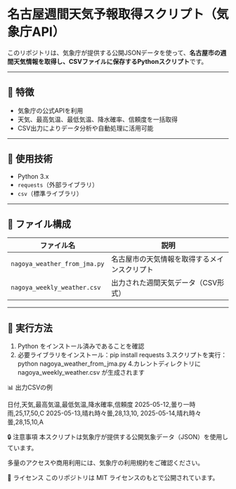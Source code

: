 # 名古屋週間天気予報取得スクリプト（気象庁API）

  このリポジトリは、気象庁が提供する公開JSONデータを使って、**名古屋市の週間天気情報を取得し、CSVファイルに保存するPythonスクリプト**です。

---

## 📌 特徴

  - 気象庁の公式APIを利用
  - 天気、最高気温、最低気温、降水確率、信頼度を一括取得
  - CSV出力によりデータ分析や自動処理に活用可能

---

## 🔧 使用技術

  - Python 3.x
  - `requests`（外部ライブラリ）
  - `csv`（標準ライブラリ）

---

## 📁 ファイル構成

  | ファイル名                    | 説明                                      |
  |------------------------------|-------------------------------------------|
  | `nagoya_weather_from_jma.py` | 名古屋市の天気情報を取得するメインスクリプト  |
  | `nagoya_weekly_weather.csv`  | 出力された週間天気データ（CSV形式）          |

---

## 🚀 実行方法

  1. Python をインストール済みであることを確認
  2. 必要ライブラリをインストール：pip install requests
  3.スクリプトを実行：
     python nagoya_weather_from_jma.py
  4.カレントディレクトリに nagoya_weekly_weather.csv が生成されます

📊 出力CSVの例

  日付,天気,最高気温,最低気温,降水確率,信頼度
  2025-05-12,曇り一時雨,25,17,50,C
  2025-05-13,晴れ時々曇,28,13,10,
  2025-05-14,晴れ時々曇,28,15,10,A

🔒 注意事項
  本スクリプトは気象庁が提供する公開気象データ（JSON）を使用しています。
  
  多量のアクセスや商用利用には、気象庁の利用規約をご確認ください。

📎 ライセンス
  このリポジトリは MIT ライセンスのもとで公開されています。
